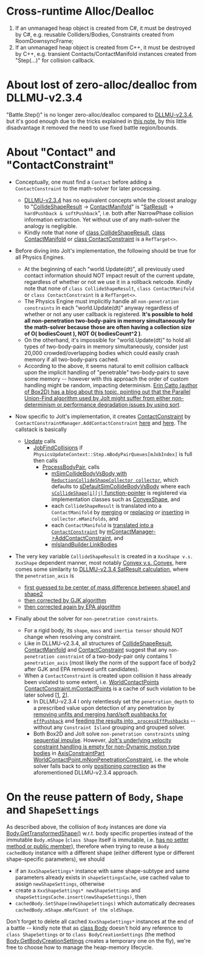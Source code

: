 # Cross-runtime Alloc/Dealloc

1. If an unmanaged heap object is created from C#, it must be destroyed by C#, e.g. reusable Colliders/Bodies, Constraints created from RoomDownsyncFrame; 
2. If an unmanaged heap object is created from C++, it must be destroyed by C++, e.g. transient Contacts/ContactManifold instances created from "Step(...)" for collision callback. 

# About lost of zero-alloc/dealloc from DLLMU-v2.3.4

"Battle.Step()" is no longer zero-alloc/dealloc compared to [DLLMU-v2.3.4](https://github.com/genxium/DelayNoMoreUnity/blob/v2.3.4/shared/Battle_dynamics.cs#L2218), but it's good enough due to the tricks explained in [this note](https://www.yinxiang.com/everhub/note/9ec5cb4f-37ff-4da5-a3d5-123958b9b2ec?source=details), by this little disadvantage it removed the need to use fixed battle region/bounds.

# About "Contact" and "ContactConstraint" 

- Conceptually, one must find a `Contact` before adding a `ContactConstraint` to the math-solver for later processing.
    - [DLLMU-v2.3.4](https://github.com/genxium/DelayNoMoreUnity/blob/v2.3.4/shared/Battle_dynamics.cs) has no equivalent concepts while the closest analogy to "[CollideShapeResult](https://github.com/jrouwe/JoltPhysics/blob/v5.3.0/Jolt/Physics/Collision/CollideShape.h#L18) -> [ContactManifold](https://github.com/jrouwe/JoltPhysics/blob/v5.3.0/Jolt/Physics/Collision/ContactListener.h#L19)" is "[SatResult](https://github.com/genxium/DelayNoMoreUnity/blob/v2.3.4/shared/resolv/ColliderShape.cs#L234) -> `hardPushback & softPushback`", i.e. both after NarrowPhase collision information extraction. Yet without use of any math-solver the analogy is negligible.
    - Kindly note that none of [class CollideShapeResult](https://github.com/jrouwe/JoltPhysics/blob/v5.3.0/Jolt/Physics/Collision/CollideShape.h#L18), [class ContactManifold](https://github.com/jrouwe/JoltPhysics/blob/v5.3.0/Jolt/Physics/Collision/ContactListener.h#L19) or [class ContactConstraint](https://github.com/jrouwe/JoltPhysics/blob/v5.3.0/Jolt/Physics/Constraints/ContactConstraintManager.h#L441) is a `RefTarget<>`.

- Before diving into Jolt's implementation, the following should be true for all Physics Engines.
    - At the beginning of each "world.Update(dt)", all previously used contact information should NOT impact result of the current update, regardless of whether or not we use it in a rollback netcode. Kindly note that none of `class CollideShapeResult`, `class ContactManifold` or `class ContactConstraint` is a `RefTarget<>`.
    - The Physics Engine must implicitly handle all `non-penetration constraints` in each "world.Update(dt)" anyway regardless of whether or not any user callback is registered. **It's possible to hold all non-penetration two-body-pairs in memory simultaneously for the math-solver because those are often having a collection size of O( bodiesCount ), NOT O( bodiesCount^2 )**.
    - On the otherhand, it's impossible for "world.Update(dt)" to hold all types of two-body-pairs in memory simultaneously, consider just 20,000 crowded/overlapping bodies which could easily crash memory if all two-body-pairs cached.
    - According to the above, it seems natural to emit collision callback upon the implicit handling of "penetrable" two-body-pairs to save some memory -- however with this approach the order of custom handling might be random, impacting determinism. [Erin Catto (author of Box2D) has a blog about this topic, pointing out that the Parallel Union-Find algorithm used by Jolt might suffer from either non-determinism or performance degradation issues by using sort](https://box2d.org/posts/2023/10/simulation-islands/).

- Now specific to Jolt's implementation, it creates [ContactConstraint](https://github.com/jrouwe/JoltPhysics/blob/v5.3.0/Jolt/Physics/Constraints/ContactConstraintManager.h#L441) by `ContactConstraintManager.AddContactConstraint` [here](https://github.com/jrouwe/JoltPhysics/blob/v5.3.0/Jolt/Physics/PhysicsSystem.cpp#L1172) and [here](https://github.com/jrouwe/JoltPhysics/blob/v5.3.0/Jolt/Physics/PhysicsSystem.cpp#L1244). The callstack is basically
    - [Update](https://github.com/jrouwe/JoltPhysics/blob/v5.3.0/Jolt/Physics/PhysicsSystem.cpp#L132) calls
      - [JobFindCollisions](https://github.com/jrouwe/JoltPhysics/blob/v5.3.0/Jolt/Physics/PhysicsSystem.cpp#L269) if `PhysicsUpdateContext::Step.mBodyPairQueues[mJobIndex]` is full then calls
        - [ProcessBodyPair](https://github.com/jrouwe/JoltPhysics/blob/v5.3.0/Jolt/Physics/PhysicsSystem.cpp#L885), calls
          - [mSimCollideBodyVsBody with `ReductionCollideShapeCollector collector`](https://github.com/jrouwe/JoltPhysics/blob/v5.3.0/Jolt/Physics/PhysicsSystem.cpp#L1159), which defaults to [sDefaultSimCollideBodyVsBody](https://github.com/jrouwe/JoltPhysics/blob/v5.3.0/Jolt/Physics/PhysicsSystem.cpp#L968) where each [`sCollideShape[i][j]` function-pointer](https://github.com/jrouwe/JoltPhysics/blob/v5.3.0/Jolt/Physics/Collision/CollisionDispatch.cpp#L12) is registered via implementation classes such as [ConvexShape](https://github.com/jrouwe/JoltPhysics/blob/v5.3.0/Jolt/Physics/Collision/Shape/ConvexShape.cpp#L561), and
          - each `CollideShapeResult` is translated into a `ContactManifold` by [merging](https://github.com/jrouwe/JoltPhysics/blob/v5.3.0/Jolt/Physics/PhysicsSystem.cpp#L1108) or [replacing](https://github.com/jrouwe/JoltPhysics/blob/v5.3.0/Jolt/Physics/PhysicsSystem.cpp#L1131) or [inserting](https://github.com/jrouwe/JoltPhysics/blob/v5.3.0/Jolt/Physics/PhysicsSystem.cpp#L1136) in `collector.mManifolds`, and 
          - each `ContactManifold` is [translated into a `ContactConstraint`](https://github.com/jrouwe/JoltPhysics/blob/master/Jolt/Physics/Constraints/ContactConstraintManager.cpp#L1126) by [mContactManager->AddContactConstraint](https://github.com/jrouwe/JoltPhysics/blob/v5.3.0/Jolt/Physics/PhysicsSystem.cpp#L1172), and 
          - [mIslandBuilder.LinkBodies](https://github.com/jrouwe/JoltPhysics/blob/v5.3.0/Jolt/Physics/PhysicsSystem.cpp#L1278)
- The very key variable `CollideShapeResult` is created in a `XxxShape v.s. XxxShape` dependent manner, most notably [Convex v.s. Convex](https://github.com/jrouwe/JoltPhysics/blob/v5.3.0/Jolt/Physics/Collision/Shape/ConvexShape.cpp#L45), here comes some similarity to [DLLMU-v2.3.4 SatResult calculation](https://github.com/genxium/DelayNoMoreUnity/blob/v2.3.4/shared/Battle_geometry.cs#L66), where the `penetration_axis` is 
    - [first guessed to be center of mass difference between shape1 and shape2](https://github.com/jrouwe/JoltPhysics/blob/v5.3.0/Jolt/Physics/Collision/Shape/ConvexShape.cpp#L72)
    - [then corrected by GJK algorithm](https://github.com/jrouwe/JoltPhysics/blob/v5.3.0/Jolt/Physics/Collision/Shape/ConvexShape.cpp#L93)
    - [then corrected again by EPA algorithm](https://github.com/jrouwe/JoltPhysics/blob/v5.3.0/Jolt/Physics/Collision/Shape/ConvexShape.cpp#L127)  

- Finally about the solver for `non-penetration constraints`. 
    - For a rigid body, its `shape`, `mass` and `inertia tensor` should NOT change when resolving any constraint.
    - Like in DLLMU-v2.3.4, all structures of [CollideShapeResult](https://github.com/jrouwe/JoltPhysics/blob/v5.3.0/Jolt/Physics/Collision/CollideShape.h#L18), [ContactManifold](https://github.com/jrouwe/JoltPhysics/blob/v5.3.0/Jolt/Physics/Collision/ContactListener.h#L19) and [ContactConstraint](https://github.com/jrouwe/JoltPhysics/blob/v5.3.0/Jolt/Physics/Constraints/ContactConstraintManager.h#L441) suggest that any `non-penetration constraint` of a two-body-pair only contains 1 `penetration_axis` (most likely the norm of the support face of body2 after GJK and EPA removed unfit candidates).
    - When a `ContactConstraint` is created upon collision it hass already been violated to some extent, i.e. [WorldContactPoints ContactConstraint.mContactPoints](https://github.com/jrouwe/JoltPhysics/blob/v5.3.0/Jolt/Physics/Constraints/ContactConstraintManager.h#L472) is a cache of such violation to be later solved \[[1](https://github.com/jrouwe/JoltPhysics/blob/v5.3.0/Jolt/Physics/Constraints/ContactConstraintManager.cpp#L1624), [2](https://github.com/jrouwe/JoltPhysics/blob/v5.3.0/Jolt/Physics/Constraints/ContactConstraintManager.cpp#L1747)\]. 
        - In DLLMU-v2.3.4 I only relentlessly set the `penetration_depth` to a prescribed value upon detection of any penetration by [removing unfits and merging hard/soft pushbacks for `effPushback`](https://github.com/genxium/DelayNoMoreUnity/blob/v2.3.4/shared/Battle_dynamics.cs#L1448) and [feeding the results into `_processEffPushbacks`](https://github.com/genxium/DelayNoMoreUnity/blob/v2.3.4/shared/Battle_dynamics.cs#L1847) -- without any `Constraint Island` grouping and grouped solver.
        - Both Box2D and Jolt solve `non-penetration constraints` using [sequential impulse](../references/ConstraintSolverImpulses.pdf). However, [Jolt's underlying velocity constraint handling is empty for non-Dynamic motion type bodies](https://github.com/jrouwe/JoltPhysics/blob/v5.3.0/Jolt/Physics/Constraints/ConstraintPart/AxisConstraintPart.h#L46) in [AxisConstraintPart WorldContactPoint.mNonPenetrationConstraint](https://github.com/jrouwe/JoltPhysics/blob/v5.3.0/Jolt/Physics/Constraints/ContactConstraintManager.h#L430), i.e. the whole solver falls back to only [positioning correction](https://github.com/jrouwe/JoltPhysics/blob/v5.3.0/Jolt/Physics/Constraints/ConstraintPart/AxisConstraintPart.h#L554) as the aforementioned DLLMU-v2.3.4 approach.

# On the reuse pattern of `Body`, `Shape` and `ShapeSettings`

As described above, the collision of `Body` instances are done via [Body.GetTransformedShape()](https://github.com/jrouwe/JoltPhysics/blob/v5.3.0/Jolt/Physics/Collision/NarrowPhaseQuery.cpp#L255) w.r.t. body specific properties instead of the immutable `Body.mShape` (`class Shape` itself is immutable, i.e. [has no setter method or public member](https://github.com/jrouwe/JoltPhysics/blob/v5.3.0/Jolt/Physics/Collision/Shape/Shape.h)), therefore when trying to reuse a `Body cachedBody` instance with a different shape (either different type or different shape-specific parameters), we should
- if an `XxxShapeSettings*` instance with same shape-subtype and same parameters already exists in `shapeSettingsCache`, use cached value to assign `newShapeSettings`, otherwise
- create a `XxxShapeSettings* newShapeSettings` and `shapeSettingsCache.insert(newShapeSettings)`, then
- `cachedBody.SetShape(newShapeSettings)` which automatically decreases `cachedBody.mShape.mRefCount of the oldShape`.

Don't forget to delete all cached `XxxShapeSettings*` instances at the end of a battle -- kindly note that as [class Body](https://github.com/jrouwe/JoltPhysics/blob/v5.3.0/Jolt/Physics/Body/Body.h) doesn't hold any reference to `class ShapeSettings` or to `class BodyCreationSettings` (the method [Body.GetBodyCreationSettings](https://github.com/jrouwe/JoltPhysics/blob/v5.3.0/Jolt/Physics/Body/Body.cpp#L330) creates a temporary one on the fly), we're free to choose how to manage the heap-memory lifecycle.
